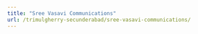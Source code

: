 ```yaml
---
title: "Sree Vasavi Communications"
url: /trimulgherry-secunderabad/sree-vasavi-communications/
---
```

